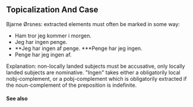 ## Topicalization And Case ##

Bjarne Ørsnes: extracted elements must often be marked in some way:

  * Ham tror jeg kommer i morgen.
  * Jeg har ingen penge.
  * **Jeg har ingen af penge.
  ***Penge har jeg ingen.
  * Penge har jeg ingen af.

Explanation: non-locally landed subjects must be accusative, only locally landed subjects are nominative. "Ingen" takes either a obligatorily local nobj-complement, or a pobj-complement which is obligatorily extracted if the noun-complement of the preposition is indefinite.


#### See also ####

